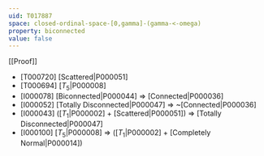 ```yaml
---
uid: T017887
space: closed-ordinal-space-[0,gamma]-(gamma-<-omega)
property: biconnected
value: false
---
```

[[Proof]]

* [T000720] [Scattered|P000051]
* [T000694] [$T_5$|P000008]
* [I000078] [Biconnected|P000044] => [Connected|P000036]
* [I000052] [Totally Disconnected|P000047] => ~[Connected|P000036]
* [I000043] ([$T_1$|P000002] + [Scattered|P000051]) => [Totally Disconnected|P000047]
* [I000100] [$T_5$|P000008] => ([$T_1$|P000002] + [Completely Normal|P000014])

